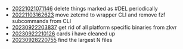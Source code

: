 - [20221021071146](/zet/20221021071146/README.md) delete things marked as #DEL periodically
- [20221103162623](/zet/20221103162623/README.md) move zetcmd to wrapper CLI and remove fzf subcommands from CLI
- [20230922203837](/zet/20230922203837/README.md) get rid of all platform specific binaries from zkvr
- [20230922210126](/zet/20230922210126/README.md) cards i have cleaned up
- [20230928220755](/zet/20230928220755/README.md) find the largest N files
